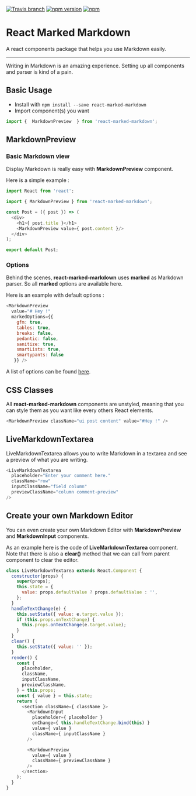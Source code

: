 [![Travis branch](https://img.shields.io/travis/Vincent-P/react-marked-markdown/master.svg?maxAge=2592000)]()
[![npm version](https://badge.fury.io/js/react-marked-markdown.svg)](https://badge.fury.io/js/react-marked-markdown)
[![npm](https://img.shields.io/npm/dt/react-marked-markdown.svg?maxAge=2592000)]()
# React Marked Markdown

A react components package that helps you use Markdown easily.

---

Writing in Markdown is an amazing experience. Setting up all components and parser is kind of a pain.

## Basic Usage

* Install with `npm install --save react-marked-markdown`
* Import component(s) you want
```js
import {  MarkdownPreview  } from 'react-marked-markdown';
```

## MarkdownPreview

### Basic Markdown view

Display Markdown is really easy with **MarkdownPreview** component.

Here is a simple example :
```js
import React from 'react';

import { MarkdownPreview } from 'react-marked-markdown';

const Post = ({ post }) => (
  <div>
    <h1>{ post.title }</h1>
    <MarkdownPreview value={ post.content }/>
  </div>
);

export default Post;

```

### Options

Behind the scenes, **react-marked-markdown** uses **marked** as Markdown parser.
So all **marked** options are available here.

Here is an example with default options :

```js
<MarkdownPreview
  value="# Hey !"
  markedOptions={{
    gfm: true,
    tables: true,
    breaks: false,
    pedantic: false,
    sanitize: true,
    smartLists: true,
    smartypants: false
   }} />
```

A list of options can be found [here](https://github.com/chjj/marked#options-1).

## CSS Classes

All **react-marked-markdown** components are unstyled, meaning that you can style them as you want like every others React elements.

```js
<MarkdownPreview className="ui post content" value="#Hey !" />
```

## LiveMarkdownTextarea

LiveMarkdownTextarea allows you to write Markdown in a textarea and see a preview of what you are writing.


```js
<LiveMarkdownTextarea
  placeholder="Enter your comment here."
  className="row"
  inputClassName="field column"
  previewClassName="column comment-preview"
/>
```

## Create your own Markdown Editor

You can even create your own Markdown Editor with **MarkdownPreview** and **MarkdownInput** components.

As an example here is the code of **LiveMarkdownTextarea** component.
Note that there is also a **clear()** method that we can call from parent component to clear the editor.


```js
class LiveMarkdownTextarea extends React.Component {
  constructor(props) {
    super(props);
    this.state = {
      value: props.defaultValue ? props.defaultValue : '',
    };
  }
  handleTextChange(e) {
    this.setState({ value: e.target.value });
    if (this.props.onTextChange) {
      this.props.onTextChange(e.target.value);
    }
  }
  clear() {
    this.setState({ value: '' });
  }
  render() {
    const {
      placeholder,
      className,
      inputClassName,
      previewClassName,
    } = this.props;
    const { value } = this.state;
    return (
      <section className={ className }>
        <MarkdownInput
          placeholder={ placeholder }
          onChange={ this.handleTextChange.bind(this) }
          value={ value }
          className={ inputClassName }
        />

        <MarkdownPreview
          value={ value }
          className={ previewClassName }
        />
      </section>
    );
  }
}
```